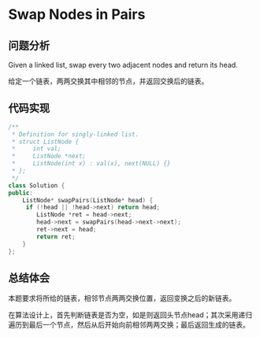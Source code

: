 #  Swap Nodes in Pairs

## 问题分析
Given a linked list, swap every two adjacent nodes and return its head.

给定一个链表，两两交换其中相邻的节点，并返回交换后的链表。

## 代码实现
``` C++
/**
 * Definition for singly-linked list.
 * struct ListNode {
 *     int val;
 *     ListNode *next;
 *     ListNode(int x) : val(x), next(NULL) {}
 * };
 */
class Solution {
public:
    ListNode* swapPairs(ListNode* head) {
     if (!head || !head->next) return head;
        ListNode *ret = head->next;
        head->next = swapPairs(head->next->next);
        ret->next = head;
        return ret;
    }
};
```

## 总结体会

本题要求将所给的链表，相邻节点两两交换位置，返回变换之后的新链表。

在算法设计上，首先判断链表是否为空，如是则返回头节点head；其次采用递归遍历到最后一个节点，然后从后开始向前相邻两两交换；最后返回生成的链表。

